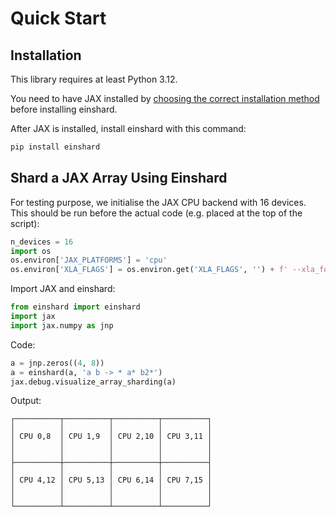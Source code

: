 # Quick Start

## Installation

This library requires at least Python 3.12.

You need to have JAX installed by [choosing the correct installation method](https://jax.readthedocs.io/en/latest/installation.html) before installing einshard.

After JAX is installed, install einshard with this command:

```sh
pip install einshard
```

## Shard a JAX Array Using Einshard

For testing purpose, we initialise the JAX CPU backend with 16 devices. This should be run before the actual code (e.g. placed at the top of the script):

```python
n_devices = 16
import os
os.environ['JAX_PLATFORMS'] = 'cpu'
os.environ['XLA_FLAGS'] = os.environ.get('XLA_FLAGS', '') + f' --xla_force_host_platform_device_count={n_devices}'
```

Import JAX and einshard:

```python
from einshard import einshard 
import jax
import jax.numpy as jnp
```

Code:

```python
a = jnp.zeros((4, 8))
a = einshard(a, 'a b -> * a* b2*')
jax.debug.visualize_array_sharding(a)
```

Output:

```
┌──────────┬──────────┬──────────┬──────────┐
│          │          │          │          │
│ CPU 0,8  │ CPU 1,9  │ CPU 2,10 │ CPU 3,11 │
│          │          │          │          │
│          │          │          │          │
├──────────┼──────────┼──────────┼──────────┤
│          │          │          │          │
│ CPU 4,12 │ CPU 5,13 │ CPU 6,14 │ CPU 7,15 │
│          │          │          │          │
│          │          │          │          │
└──────────┴──────────┴──────────┴──────────┘
```
